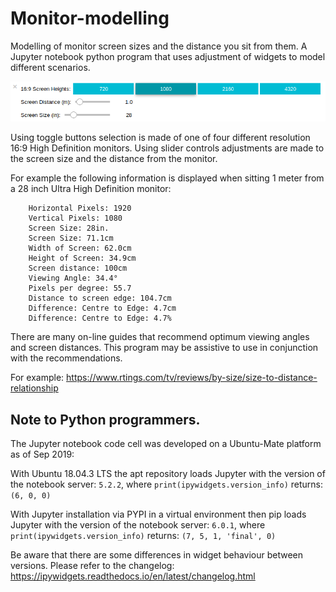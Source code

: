 # Monitor-modelling

Modelling of monitor screen sizes and the distance you sit from them. A Jupyter notebook python program that uses adjustment of widgets to model different scenarios.

![](widget_controls.png)

Using toggle buttons selection is made of one of four different resolution 16:9 High Definition monitors. Using slider controls adjustments are made to the screen size and the distance from the monitor. 

For example the following information is displayed when sitting 1 meter from a 28 inch Ultra High Definition monitor: 

```
    Horizontal Pixels: 1920
    Vertical Pixels: 1080
    Screen Size: 28in.
    Screen Size: 71.1cm
    Width of Screen: 62.0cm
    Height of Screen: 34.9cm
    Screen distance: 100cm
    Viewing Angle: 34.4°
    Pixels per degree: 55.7
    Distance to screen edge: 104.7cm
    Difference: Centre to Edge: 4.7cm
    Difference: Centre to Edge: 4.7%
```

There are many on-line guides that recommend optimum viewing angles and screen distances. This program may be assistive to use in conjunction with the recommendations. 

For example: 
https://www.rtings.com/tv/reviews/by-size/size-to-distance-relationship


## Note to Python programmers.

The Jupyter notebook code cell was developed on a Ubuntu-Mate platform as of Sep 2019:

With Ubuntu 18.04.3 LTS the apt repository loads Jupyter with the version of the notebook server: `5.2.2`, where `print(ipywidgets.version_info)` returns: `(6, 0, 0)`

With Jupyter installation via PYPI in a virtual environment then pip loads Jupyter with the version of the notebook server: `6.0.1`, where `print(ipywidgets.version_info)` returns: `(7, 5, 1, 'final', 0)` 

Be aware that there are some differences in widget behaviour between versions. Please refer to the changelog: https://ipywidgets.readthedocs.io/en/latest/changelog.html
